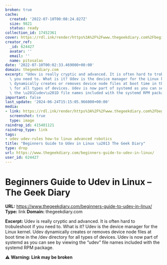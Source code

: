 ```yaml
---
broken: true
cache:
  created: '2022-07-10T00:08:24.827Z'
  size: 9821
  status: ready
collection_id: 17452361
cover: https://rdl.ink/render/https%3A%2F%2Fwww.thegeekdiary.com%2Fbeginners-guide-to-udev-in-linux%2F
creator_ref:
  _id: 624427
  avatar: ''
  email: ''
  name: pitosalas
date: '2022-07-10T00:02:33.469000+00:00'
domain: thegeekdiary.com
excerpt: "Udev is really cryptic and advanced. It is often hard to trobuleshoot if\
  \ you need to. What is it? Udev is the device manager for the Linux kernel. Udev\
  \ dynamically creates or removes device node files at boot time in the /dev directory\
  \ for all types of devices. Udev is now part of systemd as you can see by viewing\
  \ the \u201Cudev\u201D file names included with the systemd RPM package."
important: false
last_update: '2024-06-24T15:15:05.966000+00:00'
media:
- link: https://rdl.ink/render/https%3A%2F%2Fwww.thegeekdiary.com%2Fbeginners-guide-to-udev-in-linux%2F
  screenshot: true
  type: image
raindrop_id: 415401121
raindrop_type: link
tags:
- udev udev-rules how-to linux advanced robotics
title: "Beginners Guide to Udev in Linux \u2013 The Geek Diary"
type: drop
url: https://www.thegeekdiary.com/beginners-guide-to-udev-in-linux/
user_id: 624427
---
```


# Beginners Guide to Udev in Linux – The Geek Diary

**URL:** https://www.thegeekdiary.com/beginners-guide-to-udev-in-linux/
**Type:** link
**Domain:** thegeekdiary.com

**Excerpt:** Udev is really cryptic and advanced. It is often hard to trobuleshoot if you need to. What is it? Udev is the device manager for the Linux kernel. Udev dynamically creates or removes device node files at boot time in the /dev directory for all types of devices. Udev is now part of systemd as you can see by viewing the “udev” file names included with the systemd RPM package.

⚠️ **Warning: Link may be broken**
